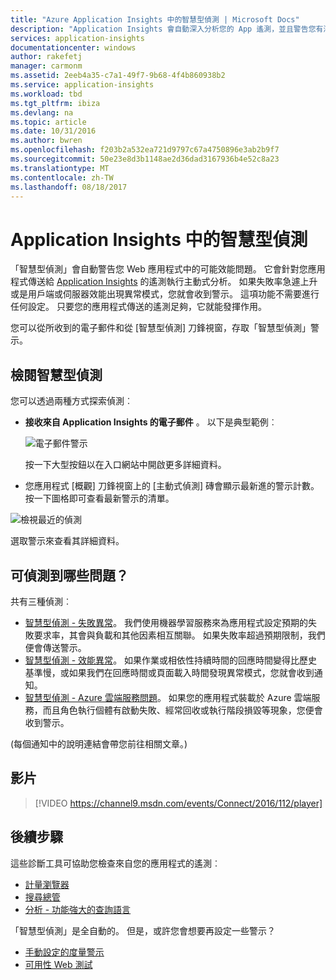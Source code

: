 ```yaml
---
title: "Azure Application Insights 中的智慧型偵測 | Microsoft Docs"
description: "Application Insights 會自動深入分析您的 App 遙測，並且警告您有潛在的問題。"
services: application-insights
documentationcenter: windows
author: rakefetj
manager: carmonm
ms.assetid: 2eeb4a35-c7a1-49f7-9b68-4f4b860938b2
ms.service: application-insights
ms.workload: tbd
ms.tgt_pltfrm: ibiza
ms.devlang: na
ms.topic: article
ms.date: 10/31/2016
ms.author: bwren
ms.openlocfilehash: f203b2a532ea721d9797c67a4750896e3ab2b9f7
ms.sourcegitcommit: 50e23e8d3b1148ae2d36dad3167936b4e52c8a23
ms.translationtype: MT
ms.contentlocale: zh-TW
ms.lasthandoff: 08/18/2017
---
```

# <a name="smart-detection-in-application-insights"></a>Application Insights 中的智慧型偵測
 「智慧型偵測」會自動警告您 Web 應用程式中的可能效能問題。 它會針對您應用程式傳送給 [Application Insights](app-insights-overview.md) 的遙測執行主動式分析。 如果失敗率急遽上升或是用戶端或伺服器效能出現異常模式，您就會收到警示。 這項功能不需要進行任何設定。 只要您的應用程式傳送的遙測足夠，它就能發揮作用。

您可以從所收到的電子郵件和從 [智慧型偵測] 刀鋒視窗，存取「智慧型偵測」警示。

## <a name="review-your-smart-detections"></a>檢閱智慧型偵測
您可以透過兩種方式探索偵測︰

* **接收來自 Application Insights 的電子郵件** 。 以下是典型範例︰
  
    ![電子郵件警示](./media/app-insights-proactive-diagnostics/03.png)
  
    按一下大型按鈕以在入口網站中開啟更多詳細資料。
* 您應用程式 [概觀] 刀鋒視窗上的 [主動式偵測] 磚會顯示最新進的警示計數。 按一下圖格即可查看最新警示的清單。

![檢視最近的偵測](./media/app-insights-proactive-diagnostics/04.png)

選取警示來查看其詳細資料。

## <a name="what-problems-are-detected"></a>可偵測到哪些問題？
共有三種偵測︰

* [智慧型偵測 - 失敗異常](app-insights-proactive-failure-diagnostics.md)。 我們使用機器學習服務來為應用程式設定預期的失敗要求率，其會與負載和其他因素相互關聯。 如果失敗率超過預期限制，我們便會傳送警示。
* [智慧型偵測 - 效能異常](app-insights-proactive-performance-diagnostics.md)。 如果作業或相依性持續時間的回應時間變得比歷史基準慢，或如果我們在回應時間或頁面載入時間發現異常模式，您就會收到通知。   
* [智慧型偵測 - Azure 雲端服務問題](https://azure.microsoft.com/blog/proactive-notifications-on-cloud-service-issues-with-azure-diagnostics-and-application-insights/)。 如果您的應用程式裝載於 Azure 雲端服務，而且角色執行個體有啟動失敗、經常回收或執行階段損毀等現象，您便會收到警示。

(每個通知中的說明連結會帶您前往相關文章。)

## <a name="video"></a>影片

> [!VIDEO https://channel9.msdn.com/events/Connect/2016/112/player]

## <a name="next-steps"></a>後續步驟
這些診斷工具可協助您檢查來自您的應用程式的遙測︰

* [計量瀏覽器](app-insights-metrics-explorer.md)
* [搜尋總管](app-insights-diagnostic-search.md)
* [分析 - 功能強大的查詢語言](app-insights-analytics-tour.md)

「智慧型偵測」是全自動的。 但是，或許您會想要再設定一些警示？

* [手動設定的度量警示](app-insights-alerts.md)
* [可用性 Web 測試](app-insights-monitor-web-app-availability.md) 

